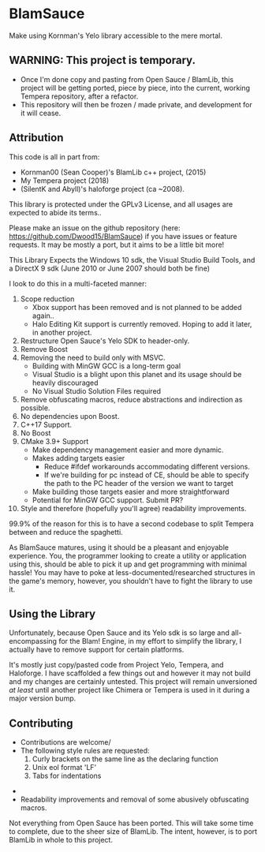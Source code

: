 # BlamSauce

Make using Kornman's Yelo library accessible to the mere mortal. 

## WARNING: This project is temporary. 
 - Once I'm done copy and pasting from Open Sauce / BlamLib, this project will be getting ported, piece by piece, into the current, working Tempera repository, after a refactor.
 - This repository will then be frozen / made private, and development for it will cease.

## Attribution

This code is all in part from: 
 - Kornman00 (Sean Cooper)'s BlamLib c++ project, (2015)
 - My Tempera project (2018)
 - (SilentK and Abyll)'s haloforge project (ca ~2008). 

This library is protected under the GPLv3 License, and all usages are expected to abide its terms..

Please make an issue on the github repository (here: https://github.com/Dwood15/BlamSauce) if you have issues or feature requests. It may be mostly a port, but it aims to be a little bit more! 

This Library Expects the Windows 10 sdk, the Visual Studio Build Tools, and a DirectX 9 sdk (June 2010 or June 2007 should both be fine)

I look to do this in a multi-faceted manner:

 1. Scope reduction
    - Xbox support has been removed and is not planned to be added again..
    - Halo Editing Kit support is currently removed. Hoping to add it later, in another project.
 2. Restructure Open Sauce's Yelo SDK to header-only.
 3. Remove Boost
 4. Removing the need to build only with MSVC.
    - Building with MinGW GCC is a long-term goal
    - Visual Studio is a blight upon this planet and its usage should be heavily discouraged
    - No Visual Studio Solution Files required
 5. Remove obfuscating macros, reduce abstractions and indirection as possible.
 6. No dependencies upon Boost.
 7. C++17 Support.
 8. No Boost
 9. CMake 3.9+ Support 
    - Make dependency management easier and more dynamic.
    - Makes adding targets easier 
      - Reduce #ifdef workarounds accommodating different versions.
      - If we're building for pc instead of CE, should be able to specify the path to the PC header of the version we want to target
    - Make building those targets easier and more straightforward
    - Potential for MinGW GCC support. Submit PR?
 10. Style and therefore (hopefully you'll agree) readability improvements.
 
99.9% of the reason for this is to have a second codebase to split Tempera between and reduce the spaghetti.
    
As BlamSauce matures, using it should be a pleasant and enjoyable experience. You, the programmer looking to create a utility or application using this, should be able to pick it up and get programming 
with minimal hassle! You may have to poke at less-documented/researched structures in the game's memory, however, you shouldn't have to fight the library to use it.
    
## Using the Library

   Unfortunately, because Open Sauce and its Yelo sdk is so large and all-encompassing for the Blam! Engine, in my effort to simplify the library, I actually have to remove support for certain platforms.
   
   It's mostly just copy/pasted code from Project Yelo, Tempera, and Haloforge. I have scaffolded a few things out and however it may not build and my 
   changes are certainly untested. This project will remain unversioned _at least_ until another project like Chimera or Tempera is used in it during a major version bump.
      
## Contributing 
   - Contributions are welcome/
   - The following style rules are requested:
       1.  Curly brackets on the same line as the declaring function
       2.  Unix eol format 'LF'
       3.  Tabs for indentations
 
  *
  * Readability improvements and removal of some abusively obfuscating macros.

  Not everything from Open Sauce has been ported. This will take some time to complete, due to the sheer size of BlamLib. The intent, however, is to port BlamLib in whole to this project. 
